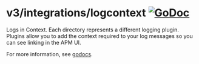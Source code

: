 # v3/integrations/logcontext [![GoDoc](https://godoc.org/github.com/facily-tech/go-agent/v3/integrations/logcontext?status.svg)](https://godoc.org/github.com/facily-tech/go-agent/v3/integrations/logcontext)

Logs in Context.  Each directory represents a different logging plugin.
Plugins allow you to add the context required to your log messages so you can
see linking in the APM UI.

For more information, see
[godocs](https://godoc.org/github.com/facily-tech/go-agent/v3/integrations/logcontext).
